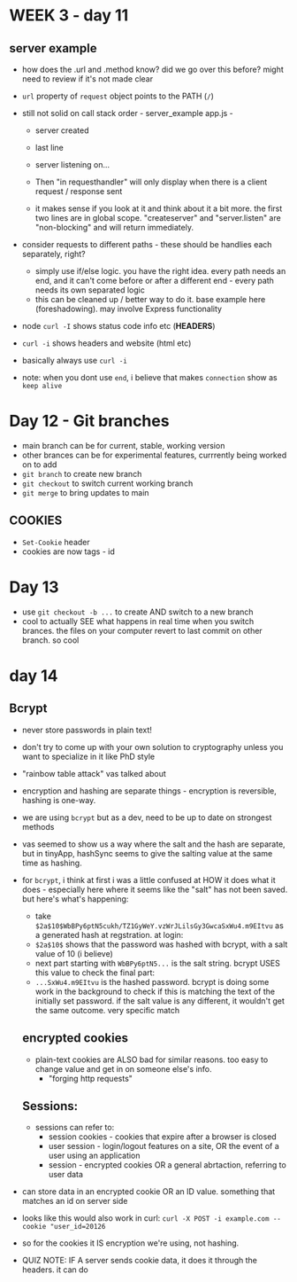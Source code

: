 # WEEK 3 - day 11
## server example
- how does the .url and .method know? did we go over this before? might need to review if it's not made clear

- `url` property of `request` object points to the PATH (`/`)
- still not solid on call stack order - server_example app.js - 
  - server created
  - last line
  - server listening on...

  - Then "in requesthandler" will only display when there is a client request / response sent
   - it makes sense if you look at it and think about it a bit more. the first two lines are in global scope. "createserver" and "server.listen" are "non-blocking" and will return immediately.

- consider requests to different paths - these should be handlies each separately, right?
  - simply use if/else logic. you have the right idea. every path needs an end, and it can't come before or after a different end - every path needs its own separated logic
  - this can be cleaned up / better way to do it. base example here (foreshadowing). may involve Express functionality

- node `curl -I` shows status code info etc (__HEADERS__)

- `curl -i` shows headers and website (html etc)
 - basically always use `curl -i`
- note: when you dont use `end`, i believe that makes `connection` show as `keep alive`

# Day 12 - Git branches
- main branch can be for current, stable, working version
- other brances can be for experimental features, currrently being worked on to add
- `git branch` to create new branch
- `git checkout` to switch current working branch
- `git merge` to bring updates to main

## COOKIES
- `Set-Cookie` header
- cookies are now tags - id

# Day 13
- use `git checkout -b ...` to create AND switch to a new branch
 - cool to actually SEE what happens in real time when you switch brances. the files on your computer revert to last commit on other branch. so cool

 # day 14
 ## Bcrypt
 - never store passwords in plain text!
 - don't try to come up with your own solution to cryptography unless you want to specialize in it like PhD style
 - "rainbow table attack" vas talked about
 - encryption and hashing are separate things - encryption is reversible, hashing is one-way.
 - we are using `bcrypt` but as a dev, need to be up to date on strongest methods
  - vas seemed to show us a way where the salt and the hash are separate, but in tinyApp, hashSync seems to give the salting value at the same time as hashing.
- for `bcrypt`, i think at first i was a little confused at HOW it does what it does - especially here where it seems like the "salt" has not been saved. but here's what's happening:
  - take `$2a$10$WbBPy6ptN5cukh/TZ1GyWeY.vzWrJLilsGy3GwcaSxWu4.m9EItvu` as a generated hash at regstration. at login:
  - `$2a$10$` shows that the password was hashed with bcrypt, with a salt value of 10 (i believe)
  - next part starting with `WbBPy6ptN5...` is the salt string. bcrypt USES this value to check the final part:
  - `...SxWu4.m9EItvu` is the hashed password. bcrypt is doing some work in the background to check if this is matching the text of the initially set password. if the salt value is any different, it wouldn't get the same outcome. very specific match

  ## encrypted cookies
  - plain-text cookies are ALSO bad for similar reasons. too easy to change value and get in on someone else's info.
    - "forging http requests"

  ## Sessions:
  - sessions can refer to:
    - session cookies - cookies that expire after a browser is closed
    - user session - login/logout features on a site, OR the event of a user using an application
    - session - encrypted cookies OR a general abrtaction, referring to user data

- can store data in an encrypted cookie OR an ID value. something that matches an id on server side

- looks like this would also work in curl: `curl -X POST -i example.com --cookie "user_id=20126`

- so for the cookies it IS encryption we're using, not hashing.
- QUIZ NOTE: IF A server sends cookie data, it does it through the headers. it can do